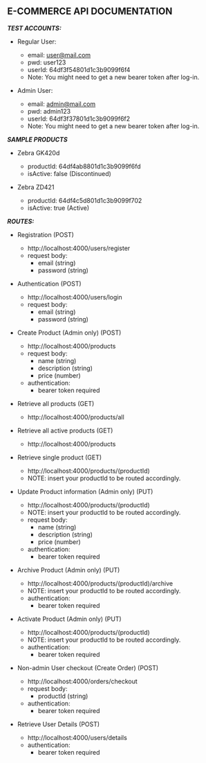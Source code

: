 ## E-COMMERCE API DOCUMENTATION

***TEST ACCOUNTS:***
- Regular User:
    - email: user@mail.com
    - pwd: user123
    - userId: 64df3f54801d1c3b9099f6f4
    - Note: You might need to get a new bearer token after log-in.

- Admin User:
    - email: admin@mail.com
    - pwd: admin123
    - userId: 64df3f37801d1c3b9099f6f2
	- Note: You might need to get a new bearer token after log-in.

***SAMPLE PRODUCTS***
- Zebra GK420d
	- productId: 64df4ab8801d1c3b9099f6fd
    - isActive: false (Discontinued)
     
- Zebra ZD421
	- productId: 64df4c5d801d1c3b9099f702
    - isActive: true (Active)

***ROUTES:***
- Registration (POST)
	- http://localhost:4000/users/register
    - request body: 
        - email (string)
        - password (string)

- Authentication (POST)
	- http://localhost:4000/users/login
    - request body: 
        - email (string)
        - password (string)

- Create Product (Admin only) (POST)
	- http://localhost:4000/products
    - request body: 
        - name (string)
        - description (string)
        - price (number)
    - authentication: 
    	- bearer token required

- Retrieve all products (GET)
	- http://localhost:4000/products/all

- Retrieve all active products (GET)
	- http://localhost:4000/products

- Retrieve single product (GET)
	- http://localhost:4000/products/(productId)
	- NOTE: insert your productId to be routed accordingly.

- Update Product information (Admin only) (PUT)
	- http://localhost:4000/products/(productId)
	- NOTE: insert your productId to be routed accordingly.
    - request body:
        - name (string)
        - description (string)
        - price (number)
    - authentication: 
    	- bearer token required

- Archive Product (Admin only) (PUT)
	- http://localhost:4000/products/(productId)/archive
	- NOTE: insert your productId to be routed accordingly.
    - authentication: 
    	- bearer token required

- Activate Product (Admin only) (PUT)
	- http://localhost:4000/products/(productId)
	- NOTE: insert your productId to be routed accordingly.
    - authentication: 
    	- bearer token required

- Non-admin User checkout (Create Order) (POST)
	- http://localhost:4000/orders/checkout
    - request body:
    	- productId (string)
    - authentication: 
    	- bearer token required

- Retrieve User Details (POST)
	- http://localhost:4000/users/details
    - authentication: 
    	- bearer token required


